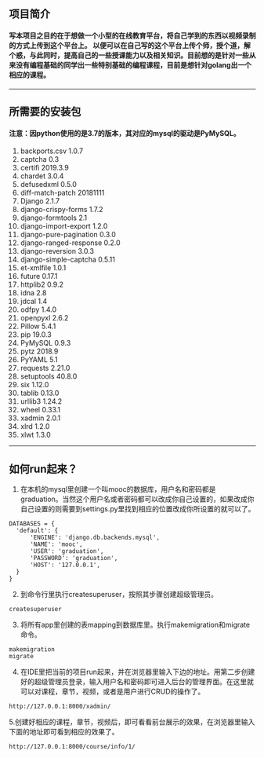 ## 项目简介
####  写本项目之目的在于想做一个小型的在线教育平台，将自己学到的东西以视频录制的方式上传到这个平台上。 以便可以在自己写的这个平台上传个师，授个道，解个惑，与此同时，提高自己的一些授课能力以及相关知识。目前想的是针对一些从来没有编程基础的同学出一些特别基础的编程课程，目前是想针对golang出一个相应的课程。
---
## 所需要的安装包
#### 注意：因python使用的是3.7的版本，其对应的mysql的驱动是PyMySQL。
1. backports.csv          1.0.7
2. captcha                0.3
3. certifi                2019.3.9
4. chardet                3.0.4
5. defusedxml             0.5.0
6. diff-match-patch       20181111
7. Django                 2.1.7
8. django-crispy-forms    1.7.2
9. django-formtools       2.1
10. django-import-export   1.2.0
11. django-pure-pagination 0.3.0
12. django-ranged-response 0.2.0
13. django-reversion       3.0.3
14. django-simple-captcha  0.5.11
15. et-xmlfile             1.0.1
16. future                 0.17.1
17. httplib2               0.9.2
18. idna                   2.8
19. jdcal                  1.4
20. odfpy                  1.4.0
21. openpyxl               2.6.2
22. Pillow                 5.4.1
23. pip                    19.0.3
24. PyMySQL                0.9.3
25. pytz                   2018.9
26. PyYAML                 5.1
27. requests               2.21.0
28. setuptools             40.8.0
29. six                    1.12.0
30. tablib                 0.13.0
31. urllib3                1.24.2
32. wheel                  0.33.1
33. xadmin                 2.0.1
34. xlrd                   1.2.0
35. xlwt                   1.3.0
---
## 如何run起来？
1. 在本机的mysql里创建一个叫mooc的数据库，用户名和密码都是graduation。当然这个用户名或者密码都可以改成你自己设置的，如果改成你自己设置的则需要到settings.py里找到相应的位置改成你所设置的就可以了。
  ```
  DATABASES = {
    'default': {
        'ENGINE': 'django.db.backends.mysql',
        'NAME': 'mooc',
        'USER': 'graduation',
        'PASSWORD': 'graduation',
        'HOST': '127.0.0.1',
    }
}
```
2. 到命令行里执行createsuperuser，按照其步骤创建超级管理员。
```
createsuperuser
```
3. 将所有app里创建的表mapping到数据库里。执行makemigration和migrate命令。
```
makemigration
migrate
```
4. 在IDE里把当前的项目run起来，并在浏览器里输入下边的地址。用第二步创建好的超级管理员登录，输入用户名和密码即可进入后台的管理界面。在这里就可以对课程，章节，视频，或者是用户进行CRUD的操作了。
```
http://127.0.0.1:8000/xadmin/
```
5.创建好相应的课程，章节，视频后，即可看看前台展示的效果，在浏览器里输入下面的地址即可看到相应的效果了。
```
http://127.0.0.1:8000/course/info/1/
```





